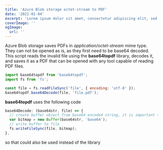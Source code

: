 ```yaml
---
title: 'Azure Blob storage octet-stream to PDF'
date: '2021-01-04'
excerpt: 'Lorem ipsum dolor sit amet, consectetur adipiscing elit, sed do eiusmod tempor incididunt ut labore et dolore magna aliqua. Praesent elementum facilisis leo vel fringilla est ullamcorper eget. At imperdiet dui accumsan sit amet nulla facilities morbi tempus.'
coverImage: ''
ogImage:
  url: ''
---
```


Azure Blob storage saves PDFs in _application/octet-stream_ mime type. They can not be opened as is, as they first need to be base64 decoded. This script reads the invalid file using the **base64topdf** library, decodes it, and saves it as a PDF that can be opened with any tool capable of reading PDF files.

```javascript
import base64topdf from 'base64topdf';
import fs from 'fs';

const file = fs.readFileSync('file', { encoding: 'utf-8' });
base64topdf.base64Decode(file, 'file.pdf');
```

**base64topdf** uses the following code

```javascript
base64Decode: (base64str, file) => {
  // create buffer object from base64 encoded string, it is important to tell the constructor at the string is base64 encoded
  var bitmap = new Buffer(base64str, 'base64');
  // write buffer to file
  fs.writeFileSync(file, bitmap);
},
```

so that could also be used instead of the library
